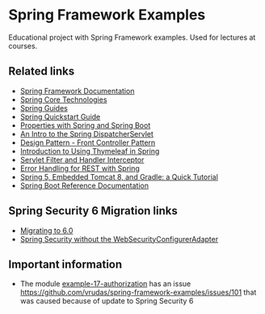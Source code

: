 # Spring Framework Examples
Educational project with Spring Framework examples. Used for lectures at courses.

## Related links
- [Spring Framework Documentation](https://docs.spring.io/spring-framework/docs/current/reference/html/)
- [Spring Core Technologies](https://docs.spring.io/spring-framework/docs/current/reference/html/core.html)
- [Spring Guides](https://spring.io/guides)
- [Spring Quickstart Guide](https://spring.io/quickstart)
- [Properties with Spring and Spring Boot](https://www.baeldung.com/properties-with-spring)
- [An Intro to the Spring DispatcherServlet](https://www.baeldung.com/spring-dispatcherservlet)
- [Design Pattern - Front Controller Pattern](https://www.tutorialspoint.com/design_pattern/front_controller_pattern.htm)
- [Introduction to Using Thymeleaf in Spring](https://www.baeldung.com/thymeleaf-in-spring-mvc)
- [Servlet Filter and Handler Interceptor](https://medium.com/techno101/servlet-filter-and-handler-interceptor-spring-boot-implementation-b58d397d9dbd)
- [Error Handling for REST with Spring](https://www.baeldung.com/exception-handling-for-rest-with-spring)
- [Spring 5, Embedded Tomcat 8, and Gradle: a Quick Tutorial](https://auth0.com/blog/spring-5-embedded-tomcat-8-gradle-tutorial/)
- [Spring Boot Reference Documentation](https://docs.spring.io/spring-boot/docs/current/reference/htmlsingle/)

## Spring Security 6 Migration links
- [Migrating to 6.0](https://docs.spring.io/spring-security/reference/migration/index.html)
- [Spring Security without the WebSecurityConfigurerAdapter](https://spring.io/blog/2022/02/21/spring-security-without-the-websecurityconfigureradapter)

## Important information
- The module [example-17-authorization](example-17-authorization) has an issue https://github.com/vrudas/spring-framework-examples/issues/101 that was caused because of update to Spring Security 6